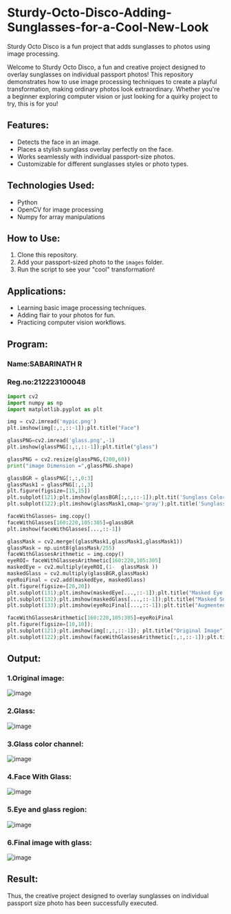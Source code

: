 # Sturdy-Octo-Disco-Adding-Sunglasses-for-a-Cool-New-Look

Sturdy Octo Disco is a fun project that adds sunglasses to photos using image processing.

Welcome to Sturdy Octo Disco, a fun and creative project designed to overlay sunglasses on individual passport photos! This repository demonstrates how to use image processing techniques to create a playful transformation, making ordinary photos look extraordinary. Whether you're a beginner exploring computer vision or just looking for a quirky project to try, this is for you!

## Features:
- Detects the face in an image.
- Places a stylish sunglass overlay perfectly on the face.
- Works seamlessly with individual passport-size photos.
- Customizable for different sunglasses styles or photo types.

## Technologies Used:
- Python
- OpenCV for image processing
- Numpy for array manipulations

## How to Use:
1. Clone this repository.
2. Add your passport-sized photo to the `images` folder.
3. Run the script to see your "cool" transformation!

## Applications:
- Learning basic image processing techniques.
- Adding flair to your photos for fun.
- Practicing computer vision workflows.

## Program:
### Name:SABARINATH R
### Reg.no:212223100048

```python
import cv2
import numpy as np
import matplotlib.pyplot as plt

img = cv2.imread('mypic.png')
plt.imshow(img[:,:,::-1]);plt.title("Face")

glassPNG=cv2.imread('glass.png',-1)
plt.imshow(glassPNG[:,:,::-1]);plt.title("glass")

glassPNG = cv2.resize(glassPNG,(200,60))
print("image Dimension =",glassPNG.shape)

glassBGR = glassPNG[:,:,0:3]
glassMask1 = glassPNG[:,:,3]
plt.figure(figsize=[15,15])
plt.subplot(121);plt.imshow(glassBGR[:,:,::-1]);plt.tit('Sunglass Color channels');
plt.subplot(122);plt.imshow(glassMask1,cmap='gray');plt.title('Sunglass Alpha channel');

faceWithGlasses= img.copy()
faceWithGlasses[160:220,105:305]=glassBGR
plt.imshow(faceWithGlasses[...,::-1])

glassMask = cv2.merge((glassMask1,glassMask1,glassMask1))
glassMask = np.uint8(glassMask/255)
faceWithGlassesArithmetic = img.copy()
eyeROI= faceWithGlassesArithmetic[160:220,105:305]
maskedEye = cv2.multiply(eyeROI,(1-  glassMask ))
maskedGlass = cv2.multiply(glassBGR,glassMask)
eyeRoiFinal = cv2.add(maskedEye, maskedGlass)
plt.figure(figsize=[20,20])
plt.subplot(131);plt.imshow(maskedEye[...,::-1]);plt.title("Masked Eye Region")
plt.subplot(132);plt.imshow(maskedGlass[...,::-1]);plt.title("Masked Sunglass Region")
plt.subplot(133);plt.imshow(eyeRoiFinal[...,::-1]);plt.title("Augmented Eye and Sunglass")

faceWithGlassesArithmetic[160:220,105:305]=eyeRoiFinal
plt.figure(figsize=[10,10]);
plt.subplot(121);plt.imshow(img[:,:,::-1]); plt.title("Original Image");
plt.subplot(122);plt.imshow(faceWithGlassesArithmetic[:,:,::-1]);plt.title("With Sunglasses");
```
## Output:
### 1.Original image:
![image](https://github.com/user-attachments/assets/c8fe69d9-9e59-4243-a669-aa66c09faab9)


### 2.Glass:
![image](https://github.com/user-attachments/assets/1741e6ad-a47e-4596-8c70-9640679d7621)


### 3.Glass color channel:
![image](https://github.com/user-attachments/assets/0a9a7905-0706-4d1f-98a8-d7bf5b4ce513)


### 4.Face With Glass:
![image](https://github.com/user-attachments/assets/5c63cc02-eb93-46cd-a924-f883392224aa)


### 5.Eye and glass region:
![image](https://github.com/user-attachments/assets/992aeaaf-341c-44d0-a19b-b1110d3bbc18)


### 6.Final image with glass:
![image](https://github.com/user-attachments/assets/893ab272-fb5c-4fde-9b36-80c508cc4c59)


## Result:
Thus, the creative project designed to overlay sunglasses on individual passport size photo has been successfully executed.

